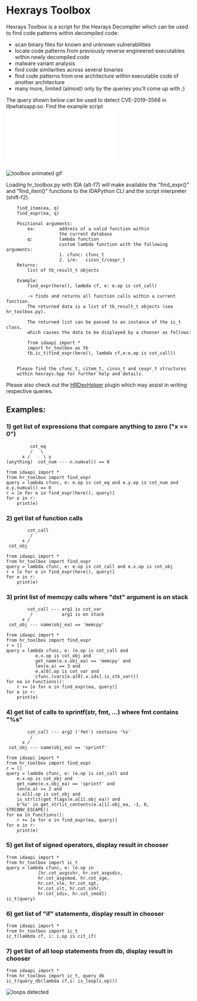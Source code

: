# Hexrays Toolbox

Hexrays Toolbox is a script for the Hexrays Decompiler which
can be used to find code patterns within decompiled code:

- scan binary files for known and unknown vulnerabilities
- locate code patterns from previously reverse engineered executables
  within newly decompiled code
- malware variant analysis
- find code similarities across several binaries
- find code patterns from one architecture within executable code of another
  architecture
- many more, limited (almost) only by the queries you'll come up with ;)

The query shown below can be used to detect CVE-2019-3568 in libwhatsapp.so.
Find the example script ![here](./locate_cve_2019_3568.py)

![toolbox animated gif](./rsrc/toolbox.gif?raw=true)

Loading hr_toolbox.py with IDA (alt-f7) will make
available the "find_expr()" and "find_item()" functions
to the IDAPython CLI and the script interpreter (shift-f2).

```
    find_item(ea, q)
    find_expr(ea, q)

    Positional arguments:
        ea:         address of a valid function within
                    the current database
        q:          lambda function
                    custom lambda function with the following arguments:
                    1. cfunc: cfunc_t
                    2. i/e:   cinsn_t/cexpr_t
    Returns:
        list of tb_result_t objects

    Example:
        find_expr(here(), lambda cf, e: e.op is cot_call)
    
        -> finds and returns all function calls within a current function.
        The returned data is a list of tb_result_t objects (see hr_toolbox.py).

        The returned list can be passed to an instance of the ic_t class,
        which causes the data to be displayed by a chooser as follows:

        from idaapi import *
        import hr_toolbox as tb
        tb.ic_t(find_expr(here(), lambda cf,e:e.op is cot_call))


    Please find the cfunc_t, citem_t, cinsn_t and cexpr_t structures
    within hexrays.hpp for further help and details.
```
Please also check out the [HRDevHelper](https://github.com/patois/HRDevHelper) plugin which may assist in writing respective queries.

## Examples:

### 1) get list of expressions that compare anything to zero ("x == 0")
```
         cot_eq
         /   \
      x /     \ y
(anything)  cot_num --- n.numval() == 0
```
```
from idaapi import *
from hr_toolbox import find_expr
query = lambda cfunc, e: e.op is cot_eq and e.y.op is cot_num and e.y.numval() == 0
r = [e for e in find_expr(here(), query)]
for e in r:
    print(e)
```
### 2) get list of function calls
```
        cot_call
         / 
      x /
 cot_obj
```
```
from idaapi import *
from hr_toolbox import find_expr
query = lambda cfunc, e: e.op is cot_call and e.x.op is cot_obj
r = [e for e in find_expr(here(), query)]
for e in r:
    print(e)
```
### 3) print list of memcpy calls where "dst" argument is on stack
```
        cot_call --- arg1 is cot_var
         /           arg1 is on stack
      x /
 cot_obj --- name(obj_ea) == 'memcpy'
```
```
from idaapi import *
from hr_toolbox import find_expr
r = []
query = lambda cfunc, e: (e.op is cot_call and
           e.x.op is cot_obj and
           get_name(e.x.obj_ea) == 'memcpy' and
           len(e.a) == 3 and
           e.a[0].op is cot_var and
           cfunc.lvars[e.a[0].v.idx].is_stk_var())
for ea in Functions():
    r += [e for e in find_expr(ea, query)]
for e in r:
    print(e)
```
### 4) get list of calls to sprintf(str, fmt, ...) where fmt contains "%s"
```
        cot_call --- arg2 ('fmt') contains '%s'
         /
      x /
 cot_obj --- name(obj_ea) == 'sprintf'
```
```
from idaapi import *
from hr_toolbox import find_expr
r = []
query = lambda cfunc, e: (e.op is cot_call and
    e.x.op is cot_obj and
    get_name(e.x.obj_ea) == 'sprintf' and
    len(e.a) >= 2 and
    e.a[1].op is cot_obj and
    is_strlit(get_flags(e.a[1].obj_ea)) and
    b'%s' in get_strlit_contents(e.a[1].obj_ea, -1, 0, STRCONV_ESCAPE))
for ea in Functions():
    r += [e for e in find_expr(ea, query)]
for e in r:
    print(e)
```
### 5) get list of signed operators, display result in chooser
```
from idaapi import *
from hr_toolbox import ic_t
query = lambda cfunc, e: (e.op in
            [hr.cot_asgsshr, hr.cot_asgsdiv,
            hr.cot_asgsmod, hr.cot_sge,
            hr.cot_sle, hr.cot_sgt,
            hr.cot_slt, hr.cot_sshr,
            hr.cot_sdiv, hr.cot_smod])
ic_t(query)
```
### 6) get list of "if" statements, display result in chooser
```
from idaapi import *
from hr_toolbox import ic_t
ic_t(lambda cf, i: i.op is cit_if)
```
### 7) get list of all loop statements from db, display result in chooser
```
from idaapi import *
from hr_toolbox import ic_t, query_db
ic_t(query_db(lambda cf,i: is_loop(i.op)))
```
![loops detected](./rsrc/loops.png?raw=true)